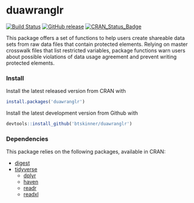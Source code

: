 # duawranglr

[![Build
Status](https://travis-ci.org/btskinner/duawranglr.svg?branch=master)](https://travis-ci.org/btskinner/duawranglr)
[![GitHub
release](https://img.shields.io/github/release/btskinner/duawranglr.svg)](https://github.com/btskinner/duawranglr)
[![CRAN_Status_Badge](http://www.r-pkg.org/badges/version/duawranglr)](http://cran.r-project.org/package=duawranglr)

This package offers a set of functions to help users create shareable
data sets from raw data files that contain protected elements. Relying
on master crosswalk files that list restricted variables, package
functions warn users about possible violations of data usage agreement
and prevent writing protected elements.  

### Install

Install the latest released version from CRAN with

```r
install.packages('duawranglr')
```

Install the latest development version from Github with

```r
devtools::install_github('btskinner/duawranglr')
```

### Dependencies

This package relies on the following packages, available in CRAN:

* [digest](https://cran.r-project.org/package=digest)
* [tidyverse](https://cran.r-project.org/package=tidyverse)
  * [dplyr](https://cran.r-project.org/package=dplyr)
  * [haven](https://cran.r-project.org/package=haven)
  * [readr](https://cran.r-project.org/package=readr)
  * [readxl](https://cran.r-project.org/package=readxl)	
